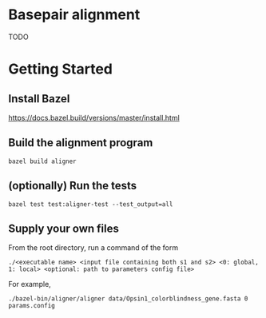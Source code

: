 # Basepair alignment

TODO

# Getting Started

## Install Bazel

https://docs.bazel.build/versions/master/install.html

## Build the alignment program
```
bazel build aligner
```

## (optionally) Run the tests
```
bazel test test:aligner-test --test_output=all
``` 

## Supply your own files
From the root directory, run a command of the form 
```
./<executable name> <input file containing both s1 and s2> <0: global, 1: local> <optional: path to parameters config file>
```
For example, 
```
./bazel-bin/aligner/aligner data/Opsin1_colorblindness_gene.fasta 0 params.config
```

